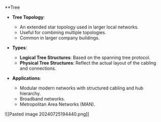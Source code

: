 
**Tree

- **Tree Topology**:
  - An extended star topology used in larger local networks.
  - Useful for combining multiple topologies.
  - Common in larger company buildings.

- **Types**:
  - **Logical Tree Structures**: Based on the spanning tree protocol.
  - **Physical Tree Structures**: Reflect the actual layout of the cabling and connections.

- **Applications**:
  - Modular modern networks with structured cabling and hub hierarchy.
  - Broadband networks.
  - Metropolitan Area Networks (MAN).

![[Pasted image 20240725194440.png]]


